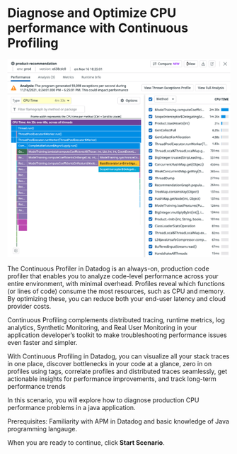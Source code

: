 # Diagnose and Optimize CPU performance with Continuous Profiling

![cpexample](assets/cpexample.png)

The Continuous Profiler in Datadog is an always-on, production code profiler that enables you to analyze code-level performance across your entire environment, with minimal overhead. Profiles reveal which functions (or lines of code) consume the most resources, such as CPU and memory. By optimizing these, you can reduce both your end-user latency and cloud provider costs. 

Continuous Profiling complements distributed tracing, runtime metrics, log analytics, Synthetic Monitoring, and Real User Monitoring in your application developer’s toolkit to make troubleshooting performance issues even faster and simpler.

With Continuous Profiling in Datadog, you can visualize all your stack traces in one place, discover bottlenecks in your code at a glance, zero in on profiles using tags, correlate profiles and distributed traces seamlessly, get actionable insights for performance improvements, and track long-term performance trends

In this scenario, you will explore how to diagnose production CPU performance problems in a java application.

Prerequisites: Familiarity with APM in Datadog and basic knowledge of Java programming langauge.

When you are ready to continue, click **Start Scenario**.